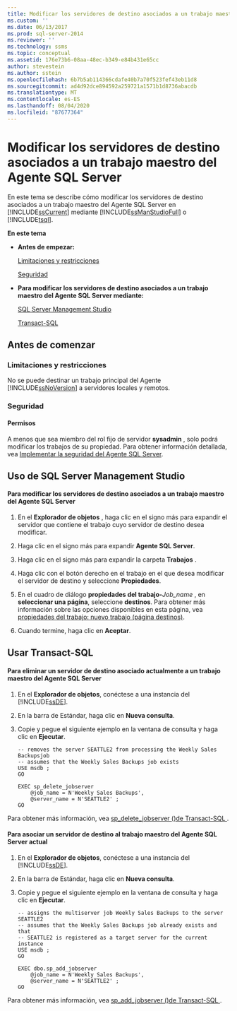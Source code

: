 ```yaml
---
title: Modificar los servidores de destino asociados a un trabajo maestro de Agente SQL Server | Microsoft Docs
ms.custom: ''
ms.date: 06/13/2017
ms.prod: sql-server-2014
ms.reviewer: ''
ms.technology: ssms
ms.topic: conceptual
ms.assetid: 176e73b6-08aa-48ec-b349-e84b431e65cc
author: stevestein
ms.author: sstein
ms.openlocfilehash: 6b7b5ab114366cdafe40b7a70f523fef43eb11d8
ms.sourcegitcommit: ad4d92dce894592a259721a1571b1d8736abacdb
ms.translationtype: MT
ms.contentlocale: es-ES
ms.lasthandoff: 08/04/2020
ms.locfileid: "87677364"
---
```

# <a name="modify-the-target-servers-associated-with-a-sql-server-agent-master-job"></a>Modificar los servidores de destino asociados a un trabajo maestro del Agente SQL Server
  En este tema se describe cómo modificar los servidores de destino asociados a un trabajo maestro del Agente SQL Server en [!INCLUDE[ssCurrent](../../includes/sscurrent-md.md)] mediante [!INCLUDE[ssManStudioFull](../../includes/ssmanstudiofull-md.md)] o [!INCLUDE[tsql](../../includes/tsql-md.md)].  
  
 **En este tema**  
  
-   **Antes de empezar:**  
  
     [Limitaciones y restricciones](#Restrictions)  
  
     [Seguridad](#Security)  
  
-   **Para modificar los servidores de destino asociados a un trabajo maestro del Agente SQL Server mediante:**  
  
     [SQL Server Management Studio](#SSMSProcedure)  
  
     [Transact-SQL](#TsqlProcedure)  
  
##  <a name="before-you-begin"></a><a name="BeforeYouBegin"></a> Antes de comenzar  
  
###  <a name="limitations-and-restrictions"></a><a name="Restrictions"></a> Limitaciones y restricciones  
 No se puede destinar un trabajo principal del Agente [!INCLUDE[ssNoVersion](../../includes/ssnoversion-md.md)] a servidores locales y remotos.  
  
###  <a name="security"></a><a name="Security"></a> Seguridad  
  
####  <a name="permissions"></a><a name="Permissions"></a> Permisos  
 A menos que sea miembro del rol fijo de servidor **sysadmin** , solo podrá modificar los trabajos de su propiedad. Para obtener información detallada, vea [Implementar la seguridad del Agente SQL Server](implement-sql-server-agent-security.md).  
  
##  <a name="using-sql-server-management-studio"></a><a name="SSMSProcedure"></a> Uso de SQL Server Management Studio  
  
#### <a name="to-modify-the-target-servers-associated-with-a-sql-server-agent-master-job"></a>Para modificar los servidores de destino asociados a un trabajo maestro del Agente SQL Server  
  
1.  En el **Explorador de objetos** , haga clic en el signo más para expandir el servidor que contiene el trabajo cuyo servidor de destino desea modificar.  
  
2.  Haga clic en el signo más para expandir **Agente SQL Server**.  
  
3.  Haga clic en el signo más para expandir la carpeta **Trabajos** .  
  
4.  Haga clic con el botón derecho en el trabajo en el que desea modificar el servidor de destino y seleccione **Propiedades**.  
  
5.  En el cuadro de diálogo **propiedades del trabajo-**_Job_name_ , en **seleccionar una página**, seleccione **destinos**. Para obtener más información sobre las opciones disponibles en esta página, vea [propiedades del trabajo: nuevo trabajo &#40;página destinos&#41;](job-properties-new-job-targets-page.md).  
  
6.  Cuando termine, haga clic en **Aceptar**.  
  
##  <a name="using-transact-sql"></a><a name="TsqlProcedure"></a> Usar Transact-SQL  
  
#### <a name="to-delete-a-target-server-currently-associated-with-a-sql-server-agent-master-job"></a>Para eliminar un servidor de destino asociado actualmente a un trabajo maestro del Agente SQL Server  
  
1.  En el **Explorador de objetos**, conéctese a una instancia del [!INCLUDE[ssDE](../../includes/ssde-md.md)].  
  
2.  En la barra de Estándar, haga clic en **Nueva consulta**.  
  
3.  Copie y pegue el siguiente ejemplo en la ventana de consulta y haga clic en **Ejecutar**.  
  
    ```  
    -- removes the server SEATTLE2 from processing the Weekly Sales Backupsjob   
    -- assumes that the Weekly Sales Backups job exists  
    USE msdb ;  
    GO  
  
    EXEC sp_delete_jobserver  
        @job_name = N'Weekly Sales Backups',  
        @server_name = N'SEATTLE2' ;  
    GO  
    ```  
  
 Para obtener más información, vea [sp_delete_jobserver &#40;&#41;de Transact-SQL ](/sql/relational-databases/system-stored-procedures/sp-delete-jobserver-transact-sql).  
  
#### <a name="to-associate-a-target-server-with-the-current-sql-server-agent-master-job"></a>Para asociar un servidor de destino al trabajo maestro del Agente SQL Server actual  
  
1.  En el **Explorador de objetos**, conéctese a una instancia del [!INCLUDE[ssDE](../../includes/ssde-md.md)].  
  
2.  En la barra de Estándar, haga clic en **Nueva consulta**.  
  
3.  Copie y pegue el siguiente ejemplo en la ventana de consulta y haga clic en **Ejecutar**.  
  
    ```  
    -- assigns the multiserver job Weekly Sales Backups to the server SEATTLE2   
    -- assumes that the Weekly Sales Backups job already exists and that   
    -- SEATTLE2 is registered as a target server for the current instance  
    USE msdb ;  
    GO  
  
    EXEC dbo.sp_add_jobserver  
        @job_name = N'Weekly Sales Backups',  
        @server_name = N'SEATTLE2' ;  
    GO  
    ```  
  
 Para obtener más información, vea [sp_add_jobserver &#40;&#41;de Transact-SQL ](/sql/relational-databases/system-stored-procedures/sp-add-jobserver-transact-sql).  
  
  
